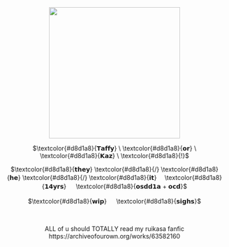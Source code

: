 <div align="center">
  <img height="300" src="https://files.catbox.moe/t4qhki.png"  />
</div>

<p align="center">
$\textcolor{#d8d1a8}{𝗧𝗮𝗳𝗳𝘆} \ \textcolor{#d8d1a8}{𝗼𝗿} \ \textcolor{#d8d1a8}{𝗞𝗮𝘇} \ \textcolor{#d8d1a8}{!}$
</p>
<p align="center">
$\textcolor{#d8d1a8}{𝘁𝗵𝗲𝘆} \textcolor{#d8d1a8}{/}  \textcolor{#d8d1a8}{𝗵𝗲}   \textcolor{#d8d1a8}{/}  \textcolor{#d8d1a8}{𝗶𝘁}　 \textcolor{#d8d1a8}{𝟭𝟰𝘆𝗿𝘀} 　 \textcolor{#d8d1a8}{𝗼𝘀𝗱𝗱𝟭𝗮 + 𝗼𝗰𝗱}$
</p>
 </p>
<p align="center">
$\textcolor{#d8d1a8}{𝘄𝗶𝗽}  　 \textcolor{#d8d1a8}{𝘀𝗶𝗴𝗵𝘀}$
</p>‎ ‎ ‎ ‎ ‎ ‎ ‎ ‎ ‎ ‎ ‎ ‎ ‎ ‎ ‎ ‎ ‎ ‎ ‎ ‎ ‎ ‎ ‎ ‎ ‎ ‎ ‎ ‎ ‎ ‎ ‎ ‎  ‎ ‎‎ ‎ ‎ ‎ ‎ ‎ ‎ ‎ ‎ ‎ ‎ ‎ ‎  ‎ ‎ ‎‎ ‎ ‎‎ ‎ 
 ‎ ‎ ‎ ‎ ‎ 
 ‎  </p>
<p align="center">
ALL of u should TOTALLY read my ruikasa fanfic https://archiveofourown.org/works/63582160
</p>‎ ‎ ‎ ‎ ‎ ‎ ‎ ‎ ‎ ‎‎ ‎ ‎ ‎ ‎ ‎ ‎ ‎ ‎ ‎ ‎ ‎ ‎ ‎ ‎ ‎ ‎ ‎ ‎ ‎ ‎ ‎ ‎  ‎ ‎‎ ‎ ‎ ‎ ‎ ‎ ‎ ‎ ‎ ‎ ‎ ‎ ‎  ‎ ‎ ‎‎ ‎ ‎‎
